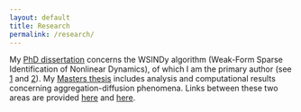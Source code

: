 ```yaml
---
layout: default
title: Research
permalink: /research/
---
```


My [PhD dissertation](/assets/docs/phddiss/out.pdf) concerns the WSINDy algorithm (Weak-Form Sparse Identification of Nonlinear Dynamics), of which I am the primary author (see [1](https://epubs.siam.org/doi/abs/10.1137/20M1343166) and [2](https://www.sciencedirect.com/science/article/pii/S0021999121004204?casa_token=KVNE-MMFUzQAAAAA:YiJmD5u2WEpGSATKB20oEhXi-sv6HeGY-pHCN3AQnPuYoUBoQYVriawyHyyJ-sgGjbYi6lCzO8k)). My [Masters thesis](/assets/docs/mthes/out.pdf) includes analysis and computational results concerning aggregation-diffusion phenomena. Links between these two areas are provided [here](https://www.sciencedirect.com/science/article/pii/S0167278922001543?via%3Dihub) and [here](https://royalsocietypublishing.org/doi/full/10.1098/rsif.2022.0412).
